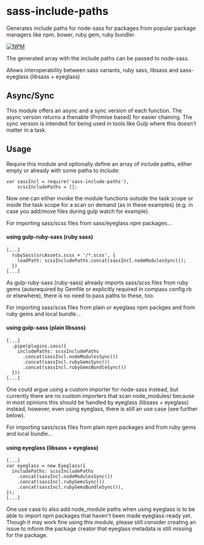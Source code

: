 # sass-include-paths
Generates include paths for node-sass for packages from popular package managers like npm, bower, ruby gem, ruby bundler.

[![NPM](https://nodei.co/npm/sass-include-paths.png?downloads=true&downloadRank=true&stars=true)](https://nodei.co/npm/sass-include-paths/)

The generated array with the include paths can be passed to node-sass.

Allows interoperability between sass variants, ruby sass, libsass and sass-eyeglass (libsass + eyeglass)


Async/Sync
----------
This module offers an async and a sync version of each function.
The async version returns a thenable (Promise based) for easier chaining.
The sync version is intended for being used in tools like Gulp where this doesn't matter in a task.


Usage
-----

Require this module and optionally define an array of include paths, 
either empty or already with some paths to include:
````
var sassIncl = require('sass-include-paths'),
    scssIncludePaths = [];
````

Now one can either invoke the module functions outside the task scope 
or inside the task scope for a scan on demand (as in these examples) 
(e.g. in case you add/move files during gulp watch for example).


For importing sass/scss files from sass/eyeglass npm packages...
#### using gulp-ruby-sass (ruby sass)
````
[...]
  rubySass(srcAssets.scss + '/*.scss', {
    loadPath: scssIncludePaths.concat(sassIncl.nodeModulesSync());
  })
[...]
````
As gulp-ruby-sass (ruby-sass) already imports sass/scss files from ruby gems 
(autorequired by Gemfile or explicitly required in compass config.rb or elsewhere), 
there is no need to pass paths to these, too.


For importing sass/scss files from plain or eyeglass npm packges and from ruby gems and local bundle...
#### using gulp-sass (plain libsass)
````
[...]
  .pipe(plugins.sass({
    includePaths: scssIncludePaths
      .concat(sassIncl.nodeModulesSync())
      .concat(sassIncl.rubyGemsSync())
      .concat(sassIncl.rubyGemsBundleSync())
  }))
[...]
````
One could argue using a custom importer for node-sass instead, but currently there are no custom importers 
that scan node_modules/ because in most opinions this should be handled by eyeglass (libsass + eyeglass) instead, 
however, even using eyeglass, there is still an use case (see further below).


For importing sass/scss files from plain npm packages and from ruby gems and local bundle...
#### using eyeglass (libsass + eyeglass) 
````
[...]
var eyeglass = new Eyeglass({
  includePaths: scssIncludePaths
    .concat(sassIncl.nodeModulesSync())
    .concat(sassIncl.rubyGemsSync())
    .concat(sassIncl.rubyGemsBundleSync()),
});
[...]
````
One use case to also add node_module paths when using eyeglass 
is to be able to import npm packages that haven't been made eyeglass-ready yet.
Though it may work fine using this module, please still consider creating an issue 
to inform the package creator that eyeglass metadata is still missing for the package.
